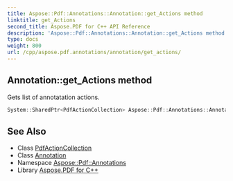 ```yaml
---
title: Aspose::Pdf::Annotations::Annotation::get_Actions method
linktitle: get_Actions
second_title: Aspose.PDF for C++ API Reference
description: 'Aspose::Pdf::Annotations::Annotation::get_Actions method. Gets list of annotatation actions in C++.'
type: docs
weight: 800
url: /cpp/aspose.pdf.annotations/annotation/get_actions/
---
```

## Annotation::get_Actions method


Gets list of annotatation actions.

```cpp
System::SharedPtr<PdfActionCollection> Aspose::Pdf::Annotations::Annotation::get_Actions()
```

## See Also

* Class [PdfActionCollection](../../pdfactioncollection/)
* Class [Annotation](../)
* Namespace [Aspose::Pdf::Annotations](../../)
* Library [Aspose.PDF for C++](../../../)
